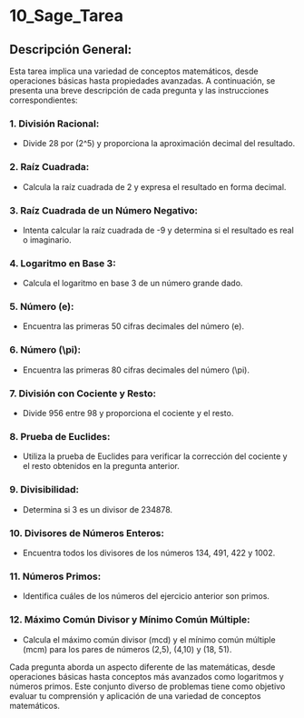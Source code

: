 # 10_Sage_Tarea

## Descripción General:

Esta tarea implica una variedad de conceptos matemáticos, desde operaciones básicas hasta propiedades avanzadas. A continuación, se presenta una breve descripción de cada pregunta y las instrucciones correspondientes:

### 1. División Racional:
   - Divide 28 por \(2^5\) y proporciona la aproximación decimal del resultado.

### 2. Raíz Cuadrada:
   - Calcula la raíz cuadrada de 2 y expresa el resultado en forma decimal.

### 3. Raíz Cuadrada de un Número Negativo:
   - Intenta calcular la raíz cuadrada de -9 y determina si el resultado es real o imaginario.

### 4. Logaritmo en Base 3:
   - Calcula el logaritmo en base 3 de un número grande dado.

### 5. Número \(e\):
   - Encuentra las primeras 50 cifras decimales del número \(e\).

### 6. Número \(\pi\):
   - Encuentra las primeras 80 cifras decimales del número \(\pi\).

### 7. División con Cociente y Resto:
   - Divide 956 entre 98 y proporciona el cociente y el resto.

### 8. Prueba de Euclides:
   - Utiliza la prueba de Euclides para verificar la corrección del cociente y el resto obtenidos en la pregunta anterior.

### 9. Divisibilidad:
   - Determina si 3 es un divisor de 234878.

### 10. Divisores de Números Enteros:
   - Encuentra todos los divisores de los números 134, 491, 422 y 1002.

### 11. Números Primos:
   - Identifica cuáles de los números del ejercicio anterior son primos.

### 12. Máximo Común Divisor y Mínimo Común Múltiple:
   - Calcula el máximo común divisor (mcd) y el mínimo común múltiple (mcm) para los pares de números (2,5), (4,10) y (18, 51).
     

Cada pregunta aborda un aspecto diferente de las matemáticas, desde operaciones básicas hasta conceptos más avanzados como logaritmos y números primos. Este conjunto diverso de problemas tiene como objetivo evaluar tu comprensión y aplicación de una variedad de conceptos matemáticos.
